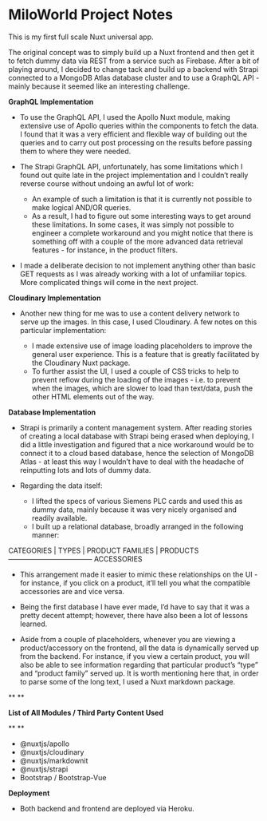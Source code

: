 #  MiloWorld Project Notes

This is my first full scale Nuxt universal app. 

The original concept was to simply build up a Nuxt frontend and then get it to fetch dummy data via REST from a service such as Firebase. After a bit of playing around, I decided to change tack and build up a backend with Strapi connected to a MongoDB Atlas database cluster and to use a GraphQL API - mainly because it seemed like an interesting challenge.

**GraphQL Implementation**

* To use the GraphQL API, I used the Apollo Nuxt module, making extensive use of Apollo queries within the components to fetch the data. I found that it was a very efficient and flexible way of building out the queries and to carry out post processing on the results before passing them to where they were needed.

* The Strapi GraphQL API, unfortunately, has some limitations which I found out quite late in the project implementation and I couldn’t really reverse course without undoing an awful lot of work:

  * An example of such a limitation is that it is currently not possible to make logical AND/OR queries.
  * As a result, I had to figure out some interesting ways to get around these limitations. In some cases, it was simply not possible to engineer a complete workaround and you might notice that there is something off with a couple of the more advanced data retrieval features - for instance, in the product filters.

* I made a deliberate decision to not implement anything other than basic GET requests as I was already working with a lot of unfamiliar topics. More complicated things will come in the next project.

**Cloudinary Implementation**

* Another new thing for me was to use a content delivery network to serve up the images. In this case, I used Cloudinary. A few notes on this particular implementation:

  * I made extensive use of image loading placeholders to improve the general user experience. This is a feature that is greatly facilitated by the Cloudinary Nuxt package.
  * To further assist the UI, I used a couple of CSS tricks to help to prevent reflow during the loading of the images - i.e. to prevent when the images, which are slower to load than text/data, push the other HTML elements out of the way.

**Database Implementation**

* Strapi is primarily a content management system. After reading stories of creating a local database with Strapi being erased when deploying, I did a little investigation and figured that a nice workaround would be to connect it to a cloud based database, hence the selection of MongoDB Atlas - at least this way I wouldn’t have to deal with the headache of reinputting lots and lots of dummy data.

* Regarding the data itself:

  * I lifted the specs of various Siemens PLC cards and used this as dummy data, mainly because it was very nicely organised and readily available.
  * I built up a relational database, broadly arranged in the following manner:

 CATEGORIES
 |
 TYPES
 |
 PRODUCT FAMILIES
 |
 PRODUCTS ———————————— ACCESSORIES

  * This arrangement made it easier to mimic these relationships on the UI - for instance, if you click on a product, it’ll tell you what the compatible accessories are and vice versa.
  * Being the first database I have ever made, I’d have to say that it was a pretty decent attempt; however, there have also been a lot of lessons learned.

* Aside from a couple of placeholders, whenever you are viewing a product/accessory on the frontend, all the data is dynamically served up from the backend. For instance, if you view a certain product, you will also be able to see information regarding that particular product’s “type” and “product family” served up. It is worth mentioning here that, in order to parse some of the long text, I used a Nuxt markdown package.

**
**

**List of All Modules / Third Party Content Used**

**
**

* @nuxtjs/apollo
* @nuxtjs/cloudinary
* @nuxtjs/markdownit
* @nuxtjs/strapi
* Bootstrap / Bootstrap-Vue

**Deployment**

* Both backend and frontend are deployed via Heroku.
